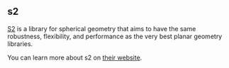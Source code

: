 ## s2

<div class="badges"><div class="core"></div></div>

[S2](https://s2geometry.io/) is a library for spherical geometry that aims to have the same robustness, flexibility, and performance as the very best planar geometry libraries.

You can learn more about s2 on [their website](https://s2geometry.io/about/overview).
